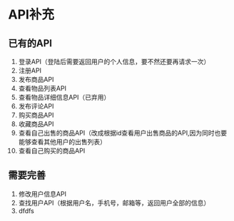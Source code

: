 # API补充

## 已有的API

1. 登录API（登陆后需要返回用户的个人信息，要不然还要再请求一次）
1. 注册API
1. 发布商品API
1. 查看物品列表API
1. 查看物品详细信息API（已弃用）
1. 发布评论API
1. 购买商品API
1. 收藏商品API
1. 查看自己出售的商品API（改成根据id查看用户出售商品的API,因为同时也要能够查看其他用户的出售列表）
1. 查看自己购买的商品API

## 需要完善

1. 修改用户信息API
1. 查找用户API（根据用户名，手机号，邮箱等，返回用户全部的信息）
1. dfdfs